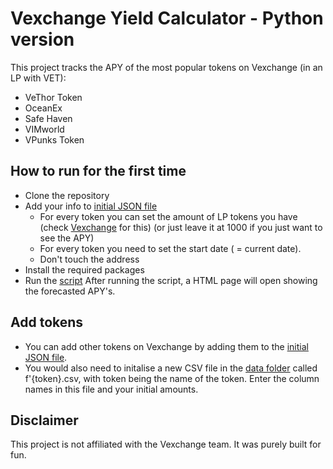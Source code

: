 # Vexchange Yield Calculator - Python version

This project tracks the APY of the most popular tokens on Vexchange (in an LP with VET):
  - VeThor Token
  - OceanEx
  - Safe Haven
  - VIMworld
  - VPunks Token
  
## How to run for the first time
- Clone the repository
- Add your info to [initial JSON file](data/token_addresses.json)
  - For every token you can set the amount of LP tokens you have (check [Vexchange](https://www.vexchange.io) for this) (or just leave it at 1000 if you just want to see the APY)
  - For every token you need to set the start date ( = current date).
  - Don't touch the address
- Install the required packages
- Run the [script](main.py)
After running the script, a HTML page will open showing the forecasted APY's.

## Add tokens
- You can add other tokens on Vexchange by adding them to the [initial JSON file](data/token_addresses.json).
- You would also need to initalise a new CSV file in the [data folder](data) called f'{token}.csv, with token being the name of the token. Enter the column names in this file and your initial amounts.

## Disclaimer
This project is not affiliated with the Vexchange team. It was purely built for fun.




